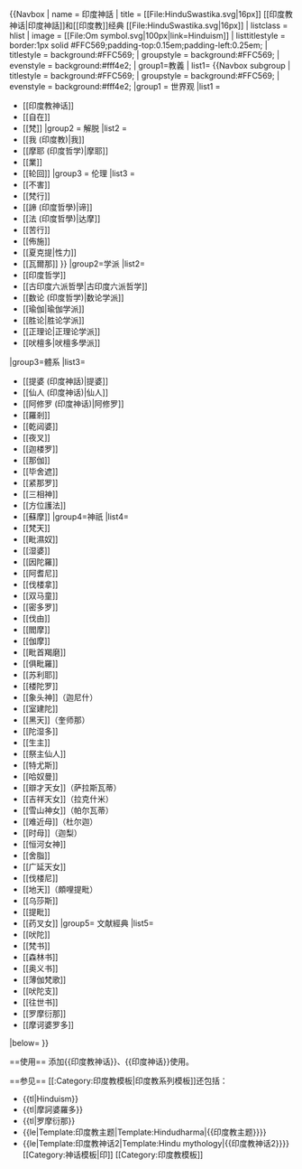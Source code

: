 {{Navbox
| name = 印度神話
| title = [[File:HinduSwastika.svg|16px]] [[印度教神话|印度神話]]和[[印度教]]经典 [[File:HinduSwastika.svg|16px]] 
| listclass = hlist
| image = [[File:Om symbol.svg|100px|link=Hinduism]]
| listtitlestyle = border:1px solid #FFC569;padding-top:0.15em;padding-left:0.25em;
| titlestyle = background:#FFC569;
| groupstyle = background:#FFC569;
| evenstyle = background:#fff4e2;
| group1=教義
| list1= {{Navbox subgroup
 | titlestyle = background:#FFC569;
 | groupstyle = background:#FFC569;
 | evenstyle = background:#fff4e2;
 |group1 = 世界观
 |list1 =
* [[印度教神话]]
* [[自在]]
* [[梵]]
 |group2 = 解脱
 |list2 =
* [[我 (印度教)|我]]
* [[摩耶 (印度哲学)|摩耶]]
* [[業]]
* [[轮回]]
 |group3 = 伦理
 |list3 =
* [[不害]]
* [[梵行]]
* [[諦 (印度哲學)|谛]]
* [[法 (印度哲學)|达摩]]
* [[苦行]]
* [[佈施]]
* [[夏克提|性力]]
* [[瓦爾那]]
}}
|group2=学派
|list2=
* [[印度哲学]]
* [[古印度六派哲學|古印度六派哲学]]
* [[数论 (印度哲学)|数论学派]]
* [[瑜伽|瑜伽学派]]
* [[胜论|胜论学派]]
* [[正理论|正理论学派]]
* [[吠檀多|吠檀多學派]]

|group3=體系
|list3= 
* [[提婆 (印度神話)|提婆]]
* [[仙人 (印度神话)|仙人]]
* [[阿修罗 (印度神话)|阿修罗]]
* [[羅剎]]
* [[乾闼婆]]
* [[夜叉]]
* [[迦楼罗]]
* [[那伽]]
* [[毕舍遮]]
* [[紧那罗]]
* [[三相神]]
* [[方位護法]]
* [[蘇摩]]
|group4=神祇
|list4= 
* [[梵天]]
* [[毗濕奴]]
* [[湿婆]]
* [[因陀羅]]
* [[阿耆尼]]
* [[伐楼拿]]
* [[双马童]]
* [[密多罗]]
* [[伐由]]
* [[閻摩]]
* [[伽摩]]
* [[毗首羯磨]]
* [[俱毗羅]]
* [[苏利耶]]
* [[楼陀罗]]
* [[象头神]]（迦尼什）
* [[室建陀]]
* [[黑天]]（奎师那）
* [[陀湿多]]
* [[生主]]
* [[祭主仙人]]
* [[特尤斯]]
* [[哈奴曼]]
* [[辯才天女]]（萨拉斯瓦蒂）
* [[吉祥天女]]（拉克什米）
* [[雪山神女]]（帕尔瓦蒂）
* [[难近母]]（杜尔迦）
* [[时母]]（迦梨）
* [[恒河女神]]
* [[舍脂]]
* [[广延天女]]
* [[伐楼尼]]
* [[地天]]（頗哩提毗）
* [[乌莎斯]]
* [[提毗]]
* [[药叉女]]
|group5= 文献經典
|list5= 
* [[吠陀]]
* [[梵书]]
* [[森林书]]
* [[奥义书]]
* [[薄伽梵歌]]
* [[吠陀支]]
* [[往世书]]
* [[罗摩衍那]]
* [[摩诃婆罗多]]

|below=
}}<noinclude>

==使用==
添加<nowiki>{{印度教神话}}</nowiki>、<nowiki>{{印度神话}}</nowiki>使用。

==参见==
[[:Category:印度教模板|印度教系列模板]]还包括：
* {{tl|Hinduism}}
* {{tl|摩訶婆羅多}}
* {{tl|罗摩衍那}}
* {{le|Template:印度教主题|Template:Hindudharma|<nowiki>{{印度教主题}}</nowiki>}}
* {{le|Template:印度教神话2|Template:Hindu mythology|<nowiki>{{印度教神话2}}</nowiki>}}
[[Category:神话模板|印]]
[[Category:印度教模板]]
</noinclude>